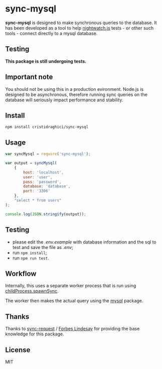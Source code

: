 # sync-mysql

**sync-mysql** is designed to make synchronous queries to the database. It has been developed as a tool to help [nightwatch.js](http://nightwatchjs.org/) tests - or other such tools - connect directly to a mysql database.

## Testing

**This package is still undergoing tests.**

## Important note

You should not be using this in a production evironment. Node.js is designed to be asynchronous, therefore running sync queries on the database will seriously impact performance and stability.

## Install

```
npm install cristidraghici/sync-mysql
```

## Usage

```js
var syncMysql = require('sync-mysql');

var output = syncMysql(
	{
		host: 'localhost',
		user: 'user',
		pass: 'password',
		database: 'database',
		port: '3306'
	},
	"select * from users"
);

console.log(JSON.stringify(output));
```

## Testing

- please edit the *.env.example* with database information and the sql to test and save the file as *.env*;
- run `npm install`;
- run `npm run test`.

## Workflow

Internally, this uses a separate worker process that is run using [childProcess.spawnSync](http://nodejs.org/docs/v0.11.13/api/child_process.html#child_process_child_process_spawnsync_command_args_options).

The worker then makes the actual query using the [mysql](https://www.npmjs.com/package/mysql) package.

## Thanks

Thanks to [sync-request](https://github.com/ForbesLindesay/sync-request) / [Forbes Lindesay](https://github.com/ForbesLindesay) for providing the base knowledge for this package.

## License

MIT